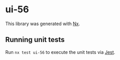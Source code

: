 # ui-56

This library was generated with [Nx](https://nx.dev).

## Running unit tests

Run `nx test ui-56` to execute the unit tests via [Jest](https://jestjs.io).
